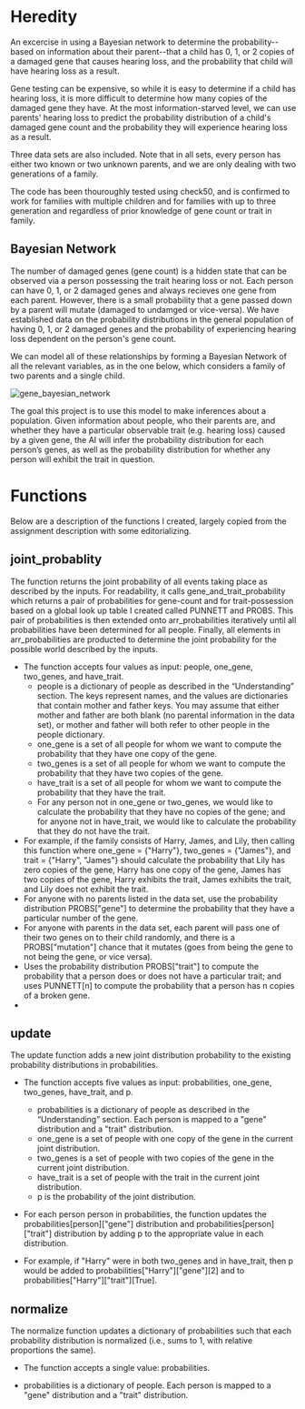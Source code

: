 # Heredity
An excercise in using a Bayesian network to determine the probability--based on information about their parent--that a child has 0, 1, or 2 copies of a damaged gene that causes hearing loss, and the probability that child will have hearing loss as a result. 

Gene testing can be expensive, so while it is easy to determine if a child has hearing loss, it is more difficult to determine how many copies of the damaged gene they have. At the most information-starved level, we can use parents' hearing loss to predict the probability distribution of a child's damaged gene count and the probability they will experience hearing loss as a result.

Three data sets are also included. Note that in all sets, every person has either two known or two unknown parents, and we are only dealing with two generations of a family.

The code has been thouroughly tested using check50, and is confirmed to work for families with multiple children and for families with up to three generation and regardless of prior knowledge of gene count or trait in family. 

## Bayesian Network

The number of damaged genes (gene count) is a hidden state that can be observed via a person possessing the trait hearing loss or not. Each person can have 0, 1, or 2 damaged genes and always recieves one gene from each parent. However, there is a small probability that a gene passed down by a parent will mutate (damaged to undamged or vice-versa). We have established data on the probability distributions in the general population of having 0, 1, or 2 damaged genes and the probability of experiencing hearing loss dependent on the person's gene count.

We can model all of these relationships by forming a Bayesian Network of all the relevant variables, as in the one below, which considers a family of two parents and a single child.

![gene_bayesian_network](https://github.com/user-attachments/assets/e7744571-2143-4389-90a0-74fd43bac6af)

The goal this project is to use this model to make inferences about a population. Given information about people, who their parents are, and whether they have a particular observable trait (e.g. hearing loss) caused by a given gene, the AI will infer the probability distribution for each person’s genes, as well as the probability distribution for whether any person will exhibit the trait in question.

# Functions
Below are a description of the functions I created, largely copied from the assignment description with some editorializing. 

## joint_probablity
The function returns the joint probability of all events taking place as described by the inputs. For readability, it calls gene_and_trait_probability which returns a pair of probabilities for gene-count and for trait-possession based on a global look up table I created called PUNNETT and PROBS. This pair of probabilities is then extended onto arr_probabilities iteratively until all probabilities have been determined for all people. Finally, all elements in arr_probabilities are producted to determine the joint probability for the possible world described by the inputs. 

* The function accepts four values as input: people, one_gene, two_genes, and have_trait.
  - people is a dictionary of people as described in the “Understanding” section. The keys represent names, and the values are dictionaries that contain mother and father keys. You may assume that either mother and father are both blank (no parental information in the data set), or mother and father will both refer to other people in the people dictionary.
  - one_gene is a set of all people for whom we want to compute the probability that they have one copy of the gene.
  - two_genes is a set of all people for whom we want to compute the probability that they have two copies of the gene.
  - have_trait is a set of all people for whom we want to compute the probability that they have the trait.
  - For any person not in one_gene or two_genes, we would like to calculate the probability that they have no copies of the gene; and for anyone not in have_trait, we would like to calculate the probability that they do not have the trait.
* For example, if the family consists of Harry, James, and Lily, then calling this function where one_gene = {"Harry"}, two_genes = {"James"}, and trait = {"Harry", "James"} should calculate the probability that Lily has zero copies of the gene, Harry has one copy of the gene, James has two copies of the gene, Harry exhibits the trait, James exhibits the trait, and Lily does not exhibit the trait.  
* For anyone with no parents listed in the data set, use the probability distribution PROBS["gene"] to determine the probability that they have a particular number of the gene.
* For anyone with parents in the data set, each parent will pass one of their two genes on to their child randomly, and there is a PROBS["mutation"] chance that it mutates (goes from being the gene to not being the gene, or vice versa).
* Uses the probability distribution PROBS["trait"] to compute the probability that a person does or does not have a particular trait; and uses PUNNETT[n] to compute the probability that a person has n copies of a broken gene.
* 
## update
The update function adds a new joint distribution probability to the existing probability distributions in probabilities.

* The function accepts five values as input: probabilities, one_gene, two_genes, have_trait, and p.
  - probabilities is a dictionary of people as described in the “Understanding” section. Each person is mapped to a "gene" distribution and a "trait" distribution.
  - one_gene is a set of people with one copy of the gene in the current joint distribution.
  - two_genes is a set of people with two copies of the gene in the current joint distribution.
  - have_trait is a set of people with the trait in the current joint distribution.
  - p is the probability of the joint distribution.

* For each person person in probabilities, the function updates the probabilities[person]["gene"] distribution and probabilities[person]["trait"] distribution by adding p to the appropriate value in each distribution.

* For example, if "Harry" were in both two_genes and in have_trait, then p would be added to probabilities["Harry"]["gene"][2] and to probabilities["Harry"]["trait"][True].

 ## normalize 
 The normalize function updates a dictionary of probabilities such that each probability distribution is normalized (i.e., sums to 1, with relative proportions the same).

* The function accepts a single value: probabilities.
- probabilities is a dictionary of people. Each person is mapped to a "gene" distribution and a "trait" distribution.
